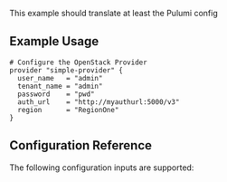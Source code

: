 This example should translate at least the Pulumi config

## Example Usage

```hcl
# Configure the OpenStack Provider
provider "simple-provider" {
  user_name   = "admin"
  tenant_name = "admin"
  password    = "pwd"
  auth_url    = "http://myauthurl:5000/v3"
  region      = "RegionOne"
}
```

## Configuration Reference

The following configuration inputs are supported:
